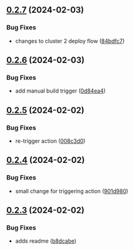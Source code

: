 ## [0.2.7](https://github.com/acdh-oeaw/semantic-kraus-api/compare/v0.2.6...v0.2.7) (2024-02-03)


### Bug Fixes

* changes to cluster 2 deploy flow ([84bdfc7](https://github.com/acdh-oeaw/semantic-kraus-api/commit/84bdfc784761dab3aa2cf14a487b54f4348a4381))



## [0.2.6](https://github.com/acdh-oeaw/semantic-kraus-api/compare/v0.2.5...v0.2.6) (2024-02-03)


### Bug Fixes

* add manual build trigger ([0d84ea4](https://github.com/acdh-oeaw/semantic-kraus-api/commit/0d84ea43c04b6851e55262ff1e351722098c999f))



## [0.2.5](https://github.com/acdh-oeaw/semantic-kraus-api/compare/v0.2.4...v0.2.5) (2024-02-02)


### Bug Fixes

* re-trigger action ([008c3d0](https://github.com/acdh-oeaw/semantic-kraus-api/commit/008c3d0b9804f4c9c05cb97b4701857b18fb069d))



## [0.2.4](https://github.com/acdh-oeaw/semantic-kraus-api/compare/v0.2.3...v0.2.4) (2024-02-02)


### Bug Fixes

* small change for triggering action ([901d980](https://github.com/acdh-oeaw/semantic-kraus-api/commit/901d980aa6f3e07884a7f961caa75a660cf69828))



## [0.2.3](https://github.com/acdh-oeaw/semantic-kraus-api/compare/v0.2.2...v0.2.3) (2024-02-02)


### Bug Fixes

* adds readme ([b8dcabe](https://github.com/acdh-oeaw/semantic-kraus-api/commit/b8dcabe56190de64fd13a3c4539dfcf0b042f2ca))



